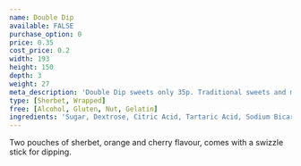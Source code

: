 ```yaml
---
name: Double Dip
available: FALSE
purchase_option: 0
price: 0.35
cost_price: 0.2
width: 193
height: 150
depth: 3
weight: 27
meta_description: 'Double Dip sweets only 35p. Traditional sweets and more at Humbugs Confectionery Store. Specialists in satisfying your sweet tooth!'
type: [Sherbet, Wrapped]
free: [Alcohol, Gluten, Nut, Gelatin]
ingredients: 'Sugar, Dextrose, Citric Acid, Tartaric Acid, Sodium Bicarbonate, Cornflour, Modified Starch, Stearic Acid, Magnesium Carbonate, Magnesium Strearate, Flavourings, Beetroot Red, Curcumin, Lutein'
---
```

Two pouches of sherbet, orange and cherry flavour, comes with a swizzle stick for dipping.